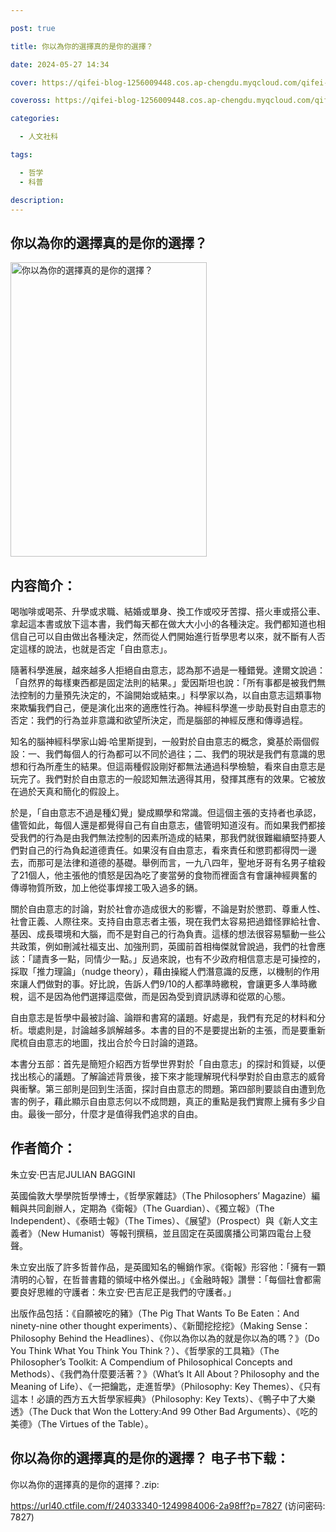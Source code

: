 ```yaml
---

post: true

title: 你以為你的選擇真的是你的選擇？

date: 2024-05-27 14:34

cover: https://qifei-blog-1256009448.cos.ap-chengdu.myqcloud.com/qifei-blog/66134c8e68eb935713454ea3.jpg

coveross: https://qifei-blog-1256009448.cos.ap-chengdu.myqcloud.com/qifei-blog/66134c8e68eb935713454ea3.jpg

categories:

  - 人文社科

tags:

  - 哲学
  - 科普

description:
---
```


## 你以為你的選擇真的是你的選擇？
<img alt="你以為你的選擇真的是你的選擇？ " class="aligncenter loading" data-was-processed="true" decoding="async" fetchpriority="high" height="471" src="https://qifei-blog-1256009448.cos.ap-chengdu.myqcloud.com/qifei-blog/66134c8e68eb935713454ea3.jpg " style="cursor: zoom-in;" width="314"/>

## 内容简介：

喝咖啡或喝茶、升學或求職、結婚或單身、換工作或咬牙苦撐、搭火車或搭公車、拿起這本書或放下這本書，我們每天都在做大大小小的各種決定。我們都知道也相信自己可以自由做出各種決定，然而從人們開始進行哲學思考以來，就不斷有人否定這樣的說法，也就是否定「自由意志」。

隨著科學進展，越來越多人拒絕自由意志，認為那不過是一種錯覺。達爾文說過：「自然界的每樣東西都是固定法則的結果。」愛因斯坦也說：「所有事都是被我們無法控制的力量預先決定的，不論開始或結束。」科學家以為，以自由意志這類事物來欺騙我們自己，便是演化出來的適應性行為。神經科學進一步助長對自由意志的否定：我們的行為並非意識和欲望所決定，而是腦部的神經反應和傳導過程。

知名的腦神經科學家山姆‧哈里斯提到，一般對於自由意志的概念，奠基於兩個假設：一、我們每個人的行為都可以不同於過往；二、我們的現狀是我們有意識的思想和行為所產生的結果。但這兩種假設剛好都無法通過科學檢驗，看來自由意志是玩完了。我們對於自由意志的一般認知無法適得其用，發揮其應有的效果。它被放在過於天真和簡化的假設上。

於是，「自由意志不過是種幻覺」變成顯學和常識。但這個主張的支持者也承認，儘管如此，每個人還是都覺得自己有自由意志，儘管明知道沒有。而如果我們都接受我們的行為是由我們無法控制的因素所造成的結果，那我們就很難繼續堅持要人們對自己的行為負起道德責任。如果沒有自由意志，看來責任和懲罰都得閃一邊去，而那可是法律和道德的基礎。舉例而言，一九八四年，聖地牙哥有名男子槍殺了21個人，他主張他的憤怒是因為吃了麥當勞的食物而裡面含有會讓神經興奮的傳導物質所致，加上他從事焊接工吸入過多的鎘。

關於自由意志的討論，對於社會亦造成很大的影響，不論是對於懲罰、尊重人性、社會正義、人際往來。支持自由意志者主張，現在我們太容易把過錯怪罪給社會、基因、成長環境和大腦，而不是對自己的行為負責。這樣的想法很容易驅動一些公共政策，例如刪減社福支出、加強刑罰，英國前首相梅傑就曾說過，我們的社會應該：「譴責多一點，同情少一點。」反過來說，也有不少政府相信意志是可操控的，採取「推力理論」（nudge theory），藉由操縱人們潛意識的反應，以機制的作用來讓人們做對的事。好比說，告訴人們9/10的人都準時繳稅，會讓更多人準時繳稅，這不是因為他們選擇這麼做，而是因為受到資訊誘導和從眾的心態。

自由意志是哲學中最被討論、論辯和書寫的議題。好處是，我們有充足的材料和分析。壞處則是，討論越多誤解越多。本書的目的不是要提出新的主張，而是要重新爬梳自由意志的地圖，找出合於今日討論的道路。

本書分五部：首先是簡短介紹西方哲學世界對於「自由意志」的探討和質疑，以便找出核心的議題。了解論述背景後，接下來才能理解現代科學對於自由意志的威脅與衝擊。第三部則是回到生活面，探討自由意志的問題。第四部則要談自由遭到危害的例子，藉此顯示自由意志何以不成問題，真正的重點是我們實際上擁有多少自由。最後一部分，什麼才是值得我們追求的自由。

## 作者简介：

朱立安‧巴吉尼JULIAN BAGGINI

英國倫敦大學學院哲學博士，《哲學家雜誌》（The Philosophers’ Magazine）編輯與共同創辦人，定期為《衛報》（The Guardian）、《獨立報》（The Independent）、《泰晤士報》（The Times）、《展望》（Prospect）與《新人文主義者》（New Humanist）等報刊撰稿，並且固定在英國廣播公司第四電台上發聲。

朱立安出版了許多哲普作品，是英國知名的暢銷作家。《衛報》形容他：「擁有一顆清明的心智，在哲普書籍的領域中格外傑出。」《金融時報》讚譽：「每個社會都需要良好思維的守護者：朱立安‧巴吉尼正是我們的守護者。」

出版作品包括：《自願被吃的豬》（The Pig That Wants To Be Eaten：And ninety-nine other thought experiments）、《新聞挖挖挖》（Making Sense：Philosophy Behind the Headlines）、《你以為你以為的就是你以為的嗎？》（Do You Think What You Think You Think？）、《哲學家的工具箱》（The Philosopher’s Toolkit: A Compendium of Philosophical Concepts and Methods）、《我們為什麼要活著？》（What’s It All About？Philosophy and the Meaning of Life）、《一把鑰匙，走進哲學》（Philosophy: Key Themes）、《只有這本！必讀的西方五大哲學家經典》（Philosophy: Key Texts）、《鴨子中了大樂透》（The Duck that Won the Lottery:And 99 Other Bad Arguments）、《吃的美德》（The Virtues of the Table）。

## 你以為你的選擇真的是你的選擇？ 电子书下载：
你以為你的選擇真的是你的選擇？.zip: 

https://url40.ctfile.com/f/24033340-1249984006-2a98ff?p=7827 (访问密码: 7827)
